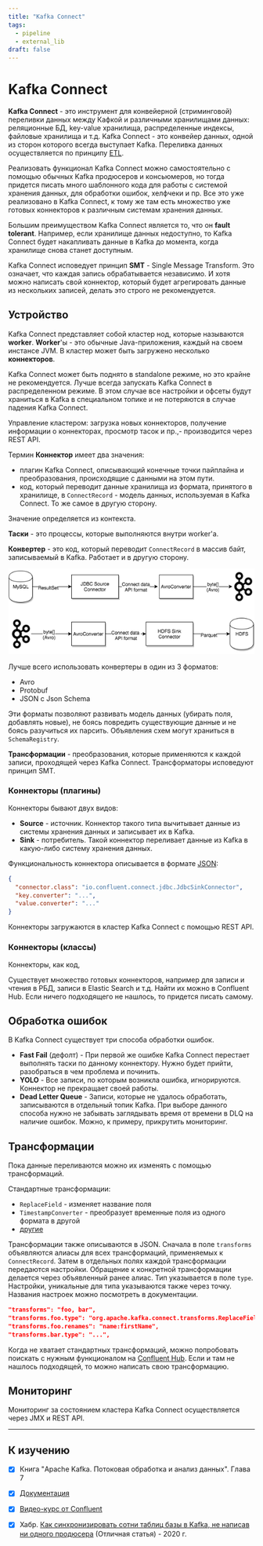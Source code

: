 ```yaml
---
title: "Kafka Connect"
tags:
  - pipeline
  - external_lib
draft: false
---
```


# Kafka Connect

**Kafka Connect** - это инструмент для конвейерной (стриминговой) переливки данных между Кафкой и различными хранилищами данных: реляционные БД, key-value хранилища, распределенные индексы, файловые хранилища и т.д.
Kafka Connect - это конвейер данных, одной из сторон которого всегда выступает Kafka.
Переливка данных осуществляется по принципу [ETL](../architecture/etl.md).

Реализовать функционал Kafka Connect можно самостоятельно с помощью обычных Kafka продюсеров и консьюмеров, но тогда придется писать много шаблонного кода для работы с системой хранения данных, для обработки ошибок, хелфчеки и пр. Все это уже реализовано в Kafka Connect, к тому же там есть множество уже готовых коннекторов к различным системам хранения данных.

Большим преимуществом Kafka Connect является то, что он __fault tolerant__.
Например, если хранилище данных недоступно, то Kafka Connect будет накапливать данные в Kafka до момента, когда хранилище снова станет доступным.

Kafka Connect исповедует принцип **SMT** - Single Message Transform.
Это означает, что каждая запись обрабатывается независимо.
И хотя можно написать свой коннектор, который будет агрегировать данные из нескольких записей, делать это строго не рекомендуется.

## Устройство

Kafka Connect представляет собой кластер нод, которые называются **worker**.
**Worker**'ы - это обычные Java-приложения, каждый на своем инстансе JVM.
В кластер может быть загружено несколько **коннекторов**.

Kafka Connect может быть поднято в standalone режиме, но это крайне не рекомендуется.
Лучше всегда запускать Kafka Connect в распределенном режиме.
В этом случае все настройки и офсеты будут храниться в Kafka в специальном топике и не потеряются в случае падения Kafka Connect.

Управление кластером: загрузка новых коннекторов, получение информации о коннекторах, просмотр тасок и пр.,- производится через REST API.

Термин **Коннектор** имеет два значения:
- плагин Kafka Connect, описывающий конечные точки пайплайна и преобразования, происходящие с данными на этом пути. 
- код, который переводит данные хранилища из формата, принятого в хранилище, в `ConnectRecord` - модель данных, используемая в Kafka Connect. То же самое в другую сторону.

Значение определяется из контекста.

**Таски** - это процессы, которые выполняются внутри worker'а.

**Конвертер** - это код, который переводит `ConnectRecord` в массив байт, записываемый в Kafka. Работает и в другую сторону.

![Kafka Connector and Converter](../../images/kafka_connector_converter.png)

Лучше всего использовать конвертеры в один из 3 форматов:
- Avro
- Protobuf
- JSON с Json Schema

Эти форматы позволяют развивать модель данных (убирать поля, добавлять новые), не боясь повредить существующие данные и не боясь разучиться их парсить. 
Объявления схем могут храниться в `SchemaRegistry`.

**Трансформации** - преобразования, которые применяются к каждой записи, проходящей через Kafka Connect. 
Трансформаторы исповедуют принцип SMT.


### Коннекторы (плагины)

Коннекторы бывают двух видов:
- **Source** - источник. Коннектор такого типа вычитывает данные из системы хранения данных и записывает их в Kafka.
- **Sink** - потребитель. Такой коннектор переливает данные из Kafka в какую-либо систему хранения данных.

Функциональность коннектора описывается в формате [JSON](../formats/json.md):
```json
{
  "connector.class": "io.confluent.connect.jdbc.JdbcSinkConnector",
  "key.converter": "...",
  "value.converter": "..."
}
```

Коннекторы загружаются в кластер Kafka Connect с помощью REST API.

### Коннекторы (классы)

Коннекторы, как код, 

Существует множество готовых коннекторов, например для записи и чтения в РБД, записи в Elastic Search и т.д. 
Найти их можно в Confluent Hub.
Если ничего подходящего не нашлось, то придется писать самому.


## Обработка ошибок

В Kafka Connect существует три способа обработки ошибок.
- **Fast Fail** (дефолт) - При первой же ошибке Kafka Connect перестает выполнять таски по данному коннектору. Нужно будет прийти, разобраться в чем проблема и починить.
- **YOLO** - Все записи, по которым возникла ошибка, игнорируются. Коннектор не прекращает своей работы.
- **Dead Letter Queue** - Записи, которые не удалось обработать, записываются в отдельный топик Kafka. При выборе данного способа нужно не забывать заглядывать время от времени в DLQ на наличие ошибок. Можно, к примеру, прикрутить мониторинг.


## Трансформации
Пока данные переливаются можно их изменять с помощью трансформаций.

Стандартные трансформации:
- `ReplaceField` - изменяет название поля
- `TimestampConverter` - преобразует временные поля из одного формата в другой
- [другие](https://docs.confluent.io/platform/current/connect/transforms/overview.html)

Трансформации также описываются в JSON.
Сначала в поле `transforms` объявляются алиасы для всех трансформаций, применяемых к `ConnectRecord`.
Затем в отдельных полях каждой трансформации передаются настройки.
Обращение к конкретной трансформации делается через объявленный ранее алиас. 
Тип указывается в поле `type`. 
Настройки, уникальные для типа указываются также через точку. 
Названия настроек можно посмотреть в документации.
```json
"transforms": "foo, bar",
"transforms.foo.type": "org.apache.kafka.connect.transforms.ReplaceField$Value",
"transforms.foo.renames": "name:firstName",
"transforms.bar.type": "...",
```

Когда не хватает стандартных трансформаций, можно попробовать поискать с нужным функционалом на [Confluent Hub](https://www.confluent.io/hub/).
Если и там не нашлось подходящей, то можно написать свою трансформацию.

[todo]: # (Описать как реализовать свой трансформатор)


## Мониторинг

Мониторинг за состоянием кластера Kafka Connect осуществляется через JMX и REST API.

---
## К изучению
- [X] Книга "Apache Kafka. Потоковая обработка и анализ данных". Глава 7
- [X] [Документация](https://docs.confluent.io/platform/current/connect/index.html)
- [X] [Видео-курс от Confluent](https://developer.confluent.io/learn-kafka/kafka-connect/intro/)
- [X] Хабр. [Как синхронизировать сотни таблиц базы в Kafka, не написав ни одного продюсера](https://habr.com/ru/company/mailru/blog/529484/) (Отличная статья) - 2020 г.

